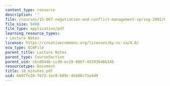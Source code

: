 ```yaml
---
content_type: resource
description: ''
file: /courses/15-667-negotiation-and-conflict-management-spring-2001/6607fc2076731ec0b09cdeb06cf1e4d9_10_minutes.pdf
file_size: 9490
file_type: application/pdf
learning_resource_types:
- Lecture Notes
license: https://creativecommons.org/licenses/by-nc-sa/4.0/
ocw_type: OCWFile
parent_title: Lecture Notes
parent_type: CourseSection
parent_uid: cbc0844b-ccd9-ec29-098f-45393b46b34b
resourcetype: Document
title: 10_minutes.pdf
uid: 6607fc20-7673-1ec0-b09c-deb06cf1e4d9
---
```

